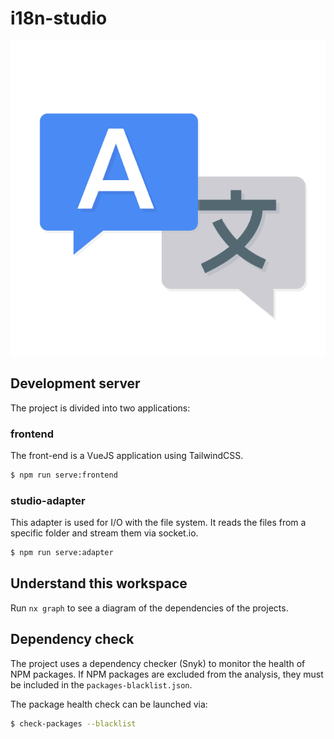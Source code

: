# i18n-studio

![](./.github/assets/logo.gif)

## Development server

The project is divided into two applications:

### frontend

The front-end is a VueJS application using TailwindCSS.

```bash 
$ npm run serve:frontend
```

### studio-adapter

This adapter is used for I/O with the file system. It reads the files from a specific
folder and stream them via socket.io.

```bash 
$ npm run serve:adapter
```

## Understand this workspace

Run `nx graph` to see a diagram of the dependencies of the projects.

## Dependency check

The project uses a dependency checker (Snyk) to monitor the health of NPM packages. 
If NPM packages are excluded from the analysis, they must be included in the 
```packages-blacklist.json```.

The package health check can be launched via:

```bash 
$ check-packages --blacklist
```
